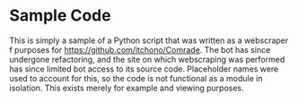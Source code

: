 # Sample Code
This is simply a sample of a Python script that was written as a webscraper f purposes for https://github.com/itchono/Comrade. The bot has since undergone refactoring, and the site on which webscraping was performed has since limited bot access to its source code. Placeholder names were used to account for this, so the code is not functional as a module in isolation. This exists merely for example and viewing purposes.
